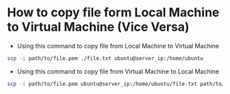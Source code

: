 # How to copy file form Local Machine to Virtual  Machine (Vice Versa)

- Using this command to copy file from Local Machine to Virtual  Machine

```bash
scp -i path/to/file.pem ./file.txt ubuntu@server_ip:/home/ubuntu
```

- Using this command to copy file from Virtual Machine to Local Machine

```bash
scp -i path/to/file.pem ubuntu@server_ip:/home/ubuntu/file.txt path/to/local(use - './' to copy file in same folder)
```